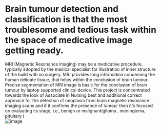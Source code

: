# Brain tumour detection and classification is that the most troublesome and tedious task within the space of medicative image getting ready. 
MRI (Magnetic Resonance Imaging) may be a medicative procedure, typically adopted by the medical specialist for illustration of inner structure of the build with no surgery.
 MRI provides long information concerning the human delicate tissue, that helps within the conclusion of brain tumour. Precise segmentation of MRI image is basic for the conclusion of brain tumour by laptop supported clinical device. 
This project is concentrated towards the look of Associate in Nursing best and additional correct approach for the detection of neoplasm from brain magnetic resonance imaging scans and if it confirms the presence of tumour then it's focused on evaluating its stage, i.e., benign or malignant(glioma , meningioma, pituitary )  
![image](https://user-images.githubusercontent.com/98983417/188701804-4c59a2e5-97f0-4da0-914a-4b951429a2ed.png)



